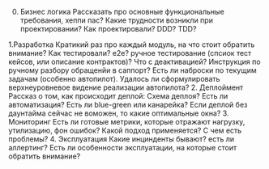 0. Бизнес логика
   Рассказать про основные функциональные требования, хеппи пас? Какие трудности возникли при проектировании?
   Как проектировали? DDD? TDD?

1.Разработка
    Кратикий раз про каждый модуль, на что стоит обратить внимание?
    Как тестировали? e2e? ручное тестирование (спсиок тест  кейсов, или описание контрактов)?
    Что с деактивацией? Инструкция по ручному разбору обращенйи в саппорт?
    Есть ли наброски по текущим задачам (особенно автопилот). Удалось ли сформулировать верхнеуровневое видение реализации автопилота?
2. Деплоймент
    Рассказ о том, как происходит деплой:
    Схема деплоя? Есть ли автоматизация? Есть ли blue-green или канарейка? Если деплой без даунтайма сейчас не воможен, то какие оптимальные окна?
3. Мониторинг
    Есть ли готовые метрики, которые отражают нагрузку, утилизацию, фон ошибок?
    Какой подход применяется? С чем есть проблемы?
4. Эксплуатация
    Какие инцинденты бывают? есть ли аллертинг? Есть ли особенности эксплуатации, на которые стоит обратить внимание?
